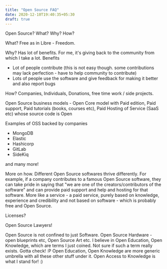 ```yaml
---
title: "Open Source FAQ"
date: 2020-12-10T19:40:35+05:30
draft: true
---
```


Open Source? What? Why? How?

What? Free as in Libre - Freedom.

Why? Has lot of benefits. For me, it's giving back to the community from which
I take a lot.
Benefits

- Lot of people contribute (this is not easy though. some contributions may
  lack perfection - have to help community to contribute)
- Lots of people use the software and give feedback for making it better and
  also report bugs

How? Companies, Individuals, Donations, free time work / side projects.

Open Source business models - Open Core model with Paid edition, Paid support,
Paid tutorials (books, courses etc), Paid Hosting of Service (SaaS etc) whose
source code is Open

Examples of OSS backed by companies

- MongoDB
- Elastic
- Hashicorp
- GitLab
- SideKiq

and many more!

More on how. Different Open Source softwares thrive differently. For example,
if a company contributes to a famous Open Source software, they can take pride
in saying that "we are one of the creators/contributors of the software" and
can provide paid support and help and hosting for that software. More like a
service - a paid service, purely based on knowledge, experience and credibility
and not based on software - which is probably free and Open Source.

Licenses?

Open Source Lawyers!

Open Source is not confined to just Software. Open Source Hardware - open
blueprints etc, Open Source Art etc. I believe in Open Education, Open
Knowledge, which are terms I just coined. Not sure if such a term really exists.
Gotta check! :P Open Education, Open Knowledge are more generic umbrella with
all these other stuff under it. Open Access to Knowledge is what I stand for! :)
